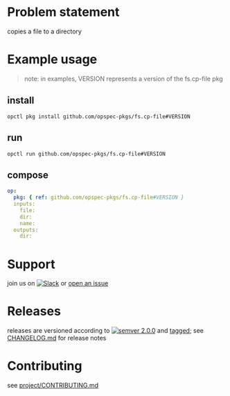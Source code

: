 # Problem statement
copies a file to a directory

# Example usage

> note: in examples, VERSION represents a version of the fs.cp-file pkg

## install

```shell
opctl pkg install github.com/opspec-pkgs/fs.cp-file#VERSION
```

## run

```
opctl run github.com/opspec-pkgs/fs.cp-file#VERSION
```

## compose

```yaml
op:
  pkg: { ref: github.com/opspec-pkgs/fs.cp-file#VERSION }
  inputs:
    file:
    dir:
    name:
  outputs:
    dir:
```

# Support

join us on [![Slack](https://opspec-slackin.herokuapp.com/badge.svg)](https://opspec-slackin.herokuapp.com/)
or [open an issue](https://github.com/opspec-pkgs/fs.cp-file/issues)

# Releases

releases are versioned according to
[![semver 2.0.0](https://img.shields.io/badge/semver-2.0.0-brightgreen.svg)](http://semver.org/spec/v2.0.0.html)
and [tagged](https://git-scm.com/book/en/v2/Git-Basics-Tagging); see
[CHANGELOG.md](CHANGELOG.md) for release notes

# Contributing

see [project/CONTRIBUTING.md](https://github.com/opspec-pkgs/project/blob/master/CONTRIBUTING.md)
